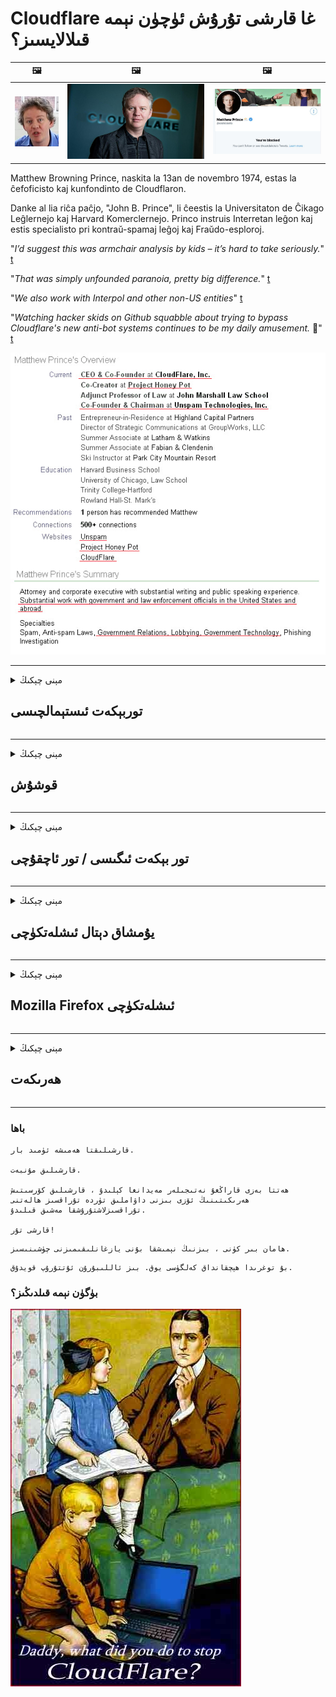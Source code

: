 # Cloudflare غا قارشى تۇرۇش ئۈچۈن نېمە قىلالايسىز؟

| 🖼 | 🖼 | 🖼 |
| --- | --- | --- |
| ![](../image/matthew_prince_teen.jpg) | ![](../image/matthew_prince.jpg) | ![](../image/blockedbymatthewprince.jpg) |


Matthew Browning Prince, naskita la 13an de novembro 1974, estas la ĉefoficisto kaj kunfondinto de Cloudflaron.

Danke al lia riĉa paĉjo, "John B. Prince", li ĉeestis la Universitaton de Ĉikago Leĝlernejo kaj Harvard Komerclernejo.
Princo instruis Interretan leĝon kaj estis specialisto pri kontraŭ-spamaj leĝoj kaj Fraŭdo-esploroj.


"*I’d suggest this was armchair analysis by kids – it’s hard to take seriously.*" [t](https://www.theguardian.com/technology/2015/nov/19/cloudflare-accused-by-anonymous-helping-isis)

"*That was simply unfounded paranoia, pretty big difference.*"  [t](https://twitter.com/xxdesmus/status/992757936123359233)

"*We also work with Interpol and other non-US entities*" [t](https://twitter.com/eastdakota/status/1203028504184360960)

"*Watching hacker skids on Github squabble about trying to bypass Cloudflare's new anti-bot systems continues to be my daily amusement.* 🍿" [t](https://twitter.com/eastdakota/status/1273277839102656515)


![](../image/whoismp.jpg)

---


<details>
<summary>مېنى چېكىڭ

## توربېكەت ئىستېمالچىسى
</summary>


- ئەگەر سىز ياقتۇرىدىغان تور بېكەت Cloudflare نى ئىشلىتىۋاتقان بولسا ، ئۇلارغا Cloudflare ئىشلەتمەسلىكنى ئېيتىڭ.
  - فېيسبۇك ، Reddit ، Twitter ياكى Mastodon قاتارلىق ئىجتىمائىي ئالاقە ۋاسىتىلىرىدە ۋارقىراشنىڭ پەرقى يوق. [ھەرىكەتلەر ھەش-پەش دېگۈچە كۈچلۈك.](https://twitter.com/phyzonloop/status/1274132092490862594)
  - ئەگەر ئۆزىڭىزنى پايدىلىق قىلماقچى بولسىڭىز ، تور بېكەت ئىگىسى بىلەن ئالاقىلىشىڭ.

[Cloudflare دېدى](https://github.com/Eloston/ungoogled-chromium/issues/783):
```
سىز يولۇققان ئالاھىدە مۇلازىمەت ياكى تور بېكەتلەر ئۈچۈن باشقۇرغۇچى بىلەن ئالاقىلىشىپ ، تەجرىبىڭىزنى ئورتاقلىشىشىڭىزنى تەۋسىيە قىلىمىز.
```

[بۇنى سورىمىسىڭىز ، تور بېكەت ئىگىسى بۇ مەسىلىنى ھەرگىز بىلمەيدۇ.](../PEOPLE.md)

![](../image/liberapay.jpg)

[مۇۋەپپەقىيەتلىك مىسال](https://counterpartytalk.org/t/turn-off-cloudflare-on-counterparty-co-plz/164/5).<br>
سىزدە مەسىلە بارمۇ؟ [ئاۋازىڭىزنى ھازىر كۆتۈرۈڭ.](https://github.com/maraoz/maraoz.github.io/issues/1) تۆۋەندىكى مىسال.

```
سىز پەقەت شىركەت تەكشۈرۈشى ۋە كەڭ كۆلەملىك نازارەت قىلىشقا ياردەم قىلىۋاتىسىز.
http://crimeflare.eu.org
```

```
تور بېتىڭىز CloudFlare نىڭ شەخسىي سۇيىئىستېمال قىلىنغان شەخسىي تام باغچىسىدا.
http://crimeflare.eu.org
```

- بىر ئاز ۋاقىت چىقىرىپ توربېكەتنىڭ مەخپىيەتلىك سىياسىتىنى ئوقۇڭ.
  - ئەگەر توربېكەت Cloudflare نىڭ ئارقىسىدا بولسا ياكى تور بېكەت Cloudflare غا ئۇلانغان مۇلازىمەتلەرنى ئىشلىتىۋاتىدۇ.

ئۇ چوقۇم «Cloudflare» نىڭ نېمىلىكىنى چۈشەندۈرۈپ ، سانلىق مەلۇماتلىرىڭىزنى Cloudflare بىلەن ئورتاقلىشىشقا ئىجازەت سورىشى كېرەك. بۇنداق قىلماسلىق ئىشەنچنىڭ بۇزۇلۇشىنى كەلتۈرۈپ چىقىرىدۇ ۋە سورالغان تور بېكەتتىن ساقلىنىش كېرەك.

[قوبۇل قىلىشقا بولىدىغان مەخپىيەتلىك سىياسىتى مىسالى بۇ يەردە](https://archive.is/bDlTz) ("Subprocessors" > "Entity Name")

```
مەن سىزنىڭ مەخپىيەتلىك سىياسىتىڭىزنى ئوقۇدىم ، Cloudflare دېگەن سۆزنى تاپالمىدىم.
ئەگەر داۋاملىق سانلىق مەلۇماتلىرىڭىزنى Cloudflare غا يەتكۈزسىڭىز ، مەن سىز بىلەن ئورتاقلىشىشنى رەت قىلىمەن.
http://crimeflare.eu.org
```

بۇ Cloudflare دېگەن سۆز بولمىغان مەخپىيەتلىك سىياسىتىنىڭ بىر مىسالى.
[Liberland Jobs](https://archive.is/daKIr) [privacy policy](https://docsend.com/view/feiwyte):

![](../image/cfwontobey.jpg)

Cloudflare نىڭ ئۆزىنىڭ مەخپىيەتلىك تۈزۈمى بار.
[Cloudflare ئادەمنى ھەيران قالدۇرىدىغان كىشىلەرنى ياخشى كۆرىدۇ.](https://www.reddit.com/r/GamerGhazi/comments/2s64fe/be_wary_reporting_to_cloudflare/)

بۇ يەردە تور بېكەتكە تىزىملىتىش جەدۋىلىنىڭ ياخشى مىسالى بار.
AFAIK ، نۆل تور بېكەت بۇنى قىلىدۇ. ئۇلارغا ئىشىنەمسىز؟

```
«XYZ غا تىزىملىتىڭ» نى چېكىش ئارقىلىق ، بىزنىڭ مۇلازىمەت شەرتلىرىمىز ۋە مەخپىيەتلىك باياناتىمىزغا قوشۇلىسىز.
سىز يەنە سانلىق مەلۇماتلىرىڭىزنى Cloudflare بىلەن ئورتاقلىشىشقا قوشۇلىسىز ، شۇنداقلا بۇلۇت سۇپىسىنىڭ مەخپىيەتلىك باياناتىغا قوشۇلىسىز.
ئەگەر Cloudflare ئۇچۇرلىرىڭىزنى ئاشكارىلاپ قويسا ياكى بىزنىڭ مۇلازىمېتىرىمىزغا ئۇلىنىشىڭىزغا يول قويمىسا ، بۇ بىزنىڭ خاتالىقىمىز ئەمەس. [*]

[ تىزىملىتىڭ ] [ مەن قوشۇلمايمەن ]
```
[*] [PEOPLE.md](../PEOPLE.md)


- ئۇلارنىڭ مۇلازىمىتىنى ئىشلەتمەسلىككە تىرىشىڭ. Cloudflare تەرىپىدىن كۆزىتىلىۋاتقانلىقىڭىزنى ئېسىڭىزدە تۇتۇڭ.
  - ["I'm in your TLS, sniffin' your passworz"](../image/iminurtls.jpg)

- باشقا تور بەتلەرنى ئىزدەڭ. ئىنتېرنېتتە تاللاش ۋە پۇرسەت بار!

- دوستلىرىڭىزنى كۈندە Tor ئىشلىتىشكە قايىل قىلىڭ.
  - نامسىزلار ئوچۇق تورنىڭ ئۆلچىمى بولۇشى كېرەك!
  - [Tor تۈرىنىڭ بۇ تۈرنى ياقتۇرمايدىغانلىقىغا دىققەت قىلىڭ.](../HISTORY.md)

</details>

------

<details>
<summary>مېنى چېكىڭ

## قوشۇش
</summary>

- ئەگەر تور كۆرگۈچىڭىز Firefox ، Tor توركۆرگۈ ياكى Ungogled Chromium بولسا تۆۋەندىكى قوشۇمچە دېتاللارنىڭ بىرىنى ئىشلىتىڭ.
  - باشقا يېڭى قوشۇمچە دېتاللارنى قوشماقچى بولسىڭىز ، ئالدى بىلەن بۇ توغرىلىق سوراڭ.


| ئىسمى | Developer | قوللاش | چەكلىيەلەيدۇ | ئۇقتۇرالايدۇ | Chrome |
| -------- | -------- | -------- | -------- | -------- | -------- |
| [Bloku Cloudflaron MITM-Atakon](../subfiles/about.bcma.md) | #Addon | [ ? ](http://crimeflare.eu.org/) | **ھەئە**     | **ھەئە**     |  **ھەئە** |
| [Ĉu ligoj estas vundeblaj al MITM-atako?](../subfiles/about.ismm.md) | #Addon | [ ? ](http://crimeflare.eu.org/) | ياق     | **ھەئە**     |  **ھەئە** |
| [Ĉu ĉi tiuj ligoj blokos Tor-uzanton?](../subfiles/about.isat.md) | #Addon | [ ? ](http://crimeflare.eu.org/) | ياق     | **ھەئە**     |  **ھەئە** |
| [Block Cloudflare MITM Attack](https://trac.torproject.org/projects/tor/attachment/ticket/24351/block_cloudflare_mitm_attack-1.0.14.1-an%2Bfx.xpi)<br>[**DELETED BY TOR PROJECT**](../HISTORY.md) | nullius | [ ? ](../tool/block_cloudflare_mitm_fx), [Link](http://crimeflare.eu.org/) | **ھەئە**     | **ھەئە**     |  ياق |
| [TPRB](http://sw.nnpaefp7pkadbxxkhz2agtbv2a4g5sgo2fbmv3i7czaua354334uqqad.onion/) | Sw | [ ? ](http://sw.nnpaefp7pkadbxxkhz2agtbv2a4g5sgo2fbmv3i7czaua354334uqqad.onion/) | **ھەئە**     | **ھەئە**     |  ياق |
| [Detect Cloudflare](https://addons.mozilla.org/en-US/firefox/addon/detect-cloudflare/) | Frank Otto | [ ? ](https://github.com/traktofon/cf-detect) | ياق     | **ھەئە**     |  ياق |
| [True Sight](https://addons.mozilla.org/en-US/firefox/addon/detect-cloudflare-plus/) | claustromaniac | [ ? ](https://github.com/claustromaniac/detect-cloudflare-plus) | ياق     | **ھەئە**     |  ياق |
| [Which Cloudflare datacenter am I visiting?](https://addons.mozilla.org/en-US/firefox/addon/cf-pop/) | 依云 | [ ? ](https://github.com/lilydjwg/cf-pop) | ياق     | **ھەئە**     |  ياق |


- «Decentraleyes» «CDNJS (Cloudflare)» غا ئۇلىنىشنى توختىتالايدۇ.
  - ئۇ نۇرغۇن تەلەپلەرنىڭ تورغا چىقىشىنىڭ ئالدىنى ئالىدۇ ، ھەمدە يەرلىك ھۆججەتلەرگە مۇلازىمەت قىلىپ تور بېكەتلەرنىڭ بۇزۇلۇپ كېتىشىنىڭ ئالدىنى ئالىدۇ.
  - ئاچقۇچى جاۋاب بەردى: "[very concerning indeed](https://github.com/Synzvato/decentraleyes/issues/236#issuecomment-352049501)", "[widespread usage severely centralizes the web](https://github.com/Synzvato/decentraleyes/issues/251#issuecomment-366752049)"

- [سىز يەنە گۇۋاھنامە ئورگىنى (CA) دىن Cloudflare گۇۋاھنامىسىنى ئۆچۈرەلەيسىز ياكى ئىشەنمەيسىز.](https://www.ssl.com/how-to/remove-root-certificate-firefox/)

</details>

------

<details>
<summary>مېنى چېكىڭ

## تور بېكەت ئىگىسى / تور ئاچقۇچى
</summary>


![](../image/word_cloudflarefree.jpg)

- Cloudflare ھەل قىلىش چارىسىنى ئىشلەتمەڭ.
  - بۇنىڭدىنمۇ ياخشى قىلالايسىز ، شۇنداقمۇ؟ [بۇ يەردە Cloudflare مۇشتەرىلىكى ، پىلان ، دائىرە ياكى ھېساباتلارنى قانداق ئۆچۈرۈۋېتىمىز.](https://support.cloudflare.com/hc/en-us/articles/200167776-Removing-subscriptions-plans-domains-or-accounts)

| 🖼 | 🖼 |
| --- | --- |
| ![](../image/htmlalertcloudflare.jpg) | ![](../image/htmlalertcloudflare2.jpg) |

- تېخىمۇ كۆپ خېرىدار خالامسىز؟ نېمە قىلىشنى بىلىسىز. بېشارەت «قۇرنىڭ ئۈستىدە».
  - [ياخشىمۇسىز ، سىز «شەخسىي مەخپىيەتلىكىڭىزگە ئەستايىدىل مۇئامىلە قىلىمىز» دەپ يازدىڭىز ، ئەمما «خاتالىق 403 چەكلەنگەن نامسىز ۋاكالەتچى رۇخسەت قىلىنمىدى».](https://it.slashdot.org/story/19/02/19/0033255/stop-saying-we-take-your-privacy-and-security-seriously) نېمىشقا Tor ياكى VPN نى توسۇۋالىسىز؟ نېمىشقا ۋاقىتلىق ئېلېكترونلۇق خەتلەرنى توسىسىز؟

![](../image/anonexist.jpg)

- Cloudflare نى ئىشلىتىش ئۈزۈلۈپ قېلىش ئېھتىماللىقىنى ئاشۇرىدۇ. مۇلازىمېتىرىڭىز چۈشۈپ كەتسە ياكى Cloudflare چۈشۈپ كەتسە زىيارەتچىلەر تور بېتىڭىزنى زىيارەت قىلالمايدۇ.
  - [Cloudflare ھەرگىز چۈشۈپ كەتمەيدۇ دەپ ئويلىدىڭىزمۇ؟](https://www.ibtimes.com/cloudflare-down-not-working-sites-producing-504-gateway-timeout-errors-2618008) [Another](https://twitter.com/Jedduff/status/1097875615997399040) [sample](https://twitter.com/search?f=tweets&vertical=default&q=Cloudflare%20is%20having%20problems). [Need more](../PEOPLE.md)?

![](../image/cloudflareinternalerror.jpg)

- Cloudflare نى ئىشلىتىپ «API مۇلازىمىتى» ، «يۇمشاق دېتال يېڭىلاش مۇلازىمېتىرى» ياكى «RSS يەم» لىرىڭىزگە ۋاكالەتچى بولىدۇ. بىر خېرىدار سىزگە تېلېفون قىلىپ «مەن ئەمدى API نى ئىشلىتەلمەيمەن» دېدى ، نېمە ئىش بولغانلىقىنى بىلمەيسىز. Cloudflare خېرىدارنى ئۈن-تىنسىز توسىيالايدۇ. سىزچە ياخشىمۇ؟
  - نۇرغۇنلىغان RSS ئوقۇغۇچ خېرىدارى ۋە RSS ئوقۇغۇچ تور مۇلازىمىتى بار. ئەگەر كىشىلەرنىڭ مۇشتەرى بولۇشىغا يول قويمىسىڭىز نېمىشقا RSS يەملىرىنى ئېلان قىلىسىز؟

![](../image/rssfeedovercf.jpg)

- سىزگە HTTPS گۇۋاھنامىسى لازىممۇ؟ «مەخپىيلەشتۈرەيلى» نى ئىشلىتىڭ ياكى ئۇنى CA شىركىتىدىن سېتىۋېلىڭ.

- سىزگە DNS مۇلازىمېتىرى لازىممۇ؟ ئۆزىڭىزنىڭ مۇلازىمېتىرىنى تەڭشىيەلەمسىز؟ ئۇلارچۇ؟: [Hurricane Electric Free DNS](https://dns.he.net/), [Dyn.com](https://dyn.com/dns/), [1984 Hosting](https://www.1984hosting.com/), [Afraid.Org (باشقۇرغۇچى TOR ئىشلەتسىڭىز ھېساباتىڭىزنى ئۆچۈرۈۋېتىدۇ)](https://freedns.afraid.org/)
  - [Alternativoj al DNS](../subfiles/alternative/domaindns.md)

- ساھىبخانلىق مۇلازىمىتىنى ئىزدەۋاتامسىز؟ پەقەت ھەقسىز؟ ئۇلارچۇ؟: [Onion Service](http://vww6ybal4bd7szmgncyruucpgfkqahzddi37ktceo3ah7ngmcopnpyyd.onion/en/security/network-security/tor/onionservices-best-practices), [Free Web Hosting Area](https://freewha.com/), [Autistici/Inventati Web Site Hosting](https://www.autinv5q6en4gpf4.onion/services/website), [Github Pages](https://pages.github.com/), [Surge](https://surge.sh/)
  - [Cloudflare نىڭ تاللاشلىرى](../subfiles/alternative/cloudflare.md)

- «Cloudflare-ipfs.com» نى ئىشلىتىۋاتامسىز؟ [Cloudflare IPFS نىڭ ناچارلىقىنى بىلەمسىز؟](../PEOPLE.md)

- مۇلازىمېتىرىڭىزغا OWASP ۋە Fail2Ban غا ئوخشاش تور قوللىنىشچان مۇداپىئە تامنى قاچىلاڭ ۋە ئۇنى مۇۋاپىق تەڭشەڭ.
  - تورنى توسۇش ھەل قىلىش چارىسى ئەمەس. كىچىك ناچار ئىشلەتكۈچىلەر ئۈچۈنلا ھەممەيلەننى جازالىماڭ.

- «Cloudflare Warp» ئىشلەتكۈچىلەرنىڭ تور بېتىڭىزنى زىيارەت قىلىشىنى قايتا نىشانلاڭ ياكى چەكلەڭ. ئەگەر مۇمكىن بولسا سەۋەب بىلەن تەمىنلەڭ.

> IP تىزىملىكى: "[Cloudflare نىڭ نۆۋەتتىكى IP دائىرىسى](cloudflare_inc/)"

> A: ئۇلارنى توسۇۋېلىڭ

```
server {
...
deny 173.245.48.0/20;
deny 103.21.244.0/22;
deny 103.22.200.0/22;
deny 103.31.4.0/22;
deny 141.101.64.0/18;
deny 108.162.192.0/18;
deny 190.93.240.0/20;
deny 188.114.96.0/20;
deny 197.234.240.0/22;
deny 198.41.128.0/17;
deny 162.158.0.0/15;
deny 104.16.0.0/12;
deny 172.64.0.0/13;
deny 131.0.72.0/22;
deny 2400:cb00::/32;
deny 2606:4700::/32;
deny 2803:f800::/32;
deny 2405:b500::/32;
deny 2405:8100::/32;
deny 2a06:98c0::/29;
deny 2c0f:f248::/32;
...
}
```

> B: ئاگاھلاندۇرۇش بېتىگە قايتا نىشانلاڭ

```
http {
...
geo $iscf {
default 0;
173.245.48.0/20 1;
103.21.244.0/22 1;
103.22.200.0/22 1;
103.31.4.0/22 1;
141.101.64.0/18 1;
108.162.192.0/18 1;
190.93.240.0/20 1;
188.114.96.0/20 1;
197.234.240.0/22 1;
198.41.128.0/17 1;
162.158.0.0/15 1;
104.16.0.0/12 1;
172.64.0.0/13 1;
131.0.72.0/22 1;
2400:cb00::/32 1;
2606:4700::/32 1;
2803:f800::/32 1;
2405:b500::/32 1;
2405:8100::/32 1;
2a06:98c0::/29 1;
2c0f:f248::/32 1;
}
...
}

server {
...
if ($iscf) {rewrite ^ https://example.com/cfwsorry.php;}
...
}

<?php
header('HTTP/1.1 406 Not Acceptable');
echo <<<CLOUDFLARED
Thank you for visiting ourwebsite.com!<br />
We are sorry, but we can't serve you because your connection is being intercepted by Cloudflare.<br />
Please read http://crimeflare.eu.org for more information.<br />
CLOUDFLARED;
die();
```

- ئەگەر ئەركىنلىككە ئىشەنسىڭىز ۋە نامسىز ئىشلەتكۈچىلەرنى قارشى ئالسىڭىز ، تور پىياز مۇلازىمىتى ياكى I2P نى ئورنىتىڭ.

- باشقا Clearnet / Tor قوش تور تىجارەتچىلىرىدىن مەسلىھەت سوراڭ ۋە نامسىز دوست تۇتۇڭ!

</details>

------

<details>
<summary>مېنى چېكىڭ

## يۇمشاق دېتال ئىشلەتكۈچى
</summary>


- قالايمىقانچىلىق CloudFlare نى ئىشلىتىۋاتىدۇ. تاللانما؟ تەۋسىيە قىلىمىز [**Briar** (Android)](https://f-droid.org/en/packages/org.briarproject.briar.android/), [Ricochet (PC)](https://ricochet.im/), [Tox + Tor (Android/PC)](https://tox.chat/download.html)
  - Briar Tor daemon نى ئۆز ئىچىگە ئالىدۇ ، شۇڭا Orbot نى قاچىلىمىسىڭىزمۇ بولىدۇ.
  - Qwtch ئاچقۇچىلار ، مەخپىيەتلىكنى ئېچىڭ ، ئۇلارنىڭ git مۇلازىمىتىدىن stop_cloudflare تۈرىنى ئۇقتۇرماي ئۆچۈرۈۋەتتى.

- ئەگەر Debian GNU / Linux ياكى باشقا تۇغۇندى مەھسۇلاتلارنى ئىشلەتسىڭىز ، مۇشتەرى بولۇڭ: [bug #831835](https://bugs.debian.org/cgi-bin/bugreport.cgi?bug=831835). ئەگەر قىلالىسىڭىز ، ياماقنى دەلىللەشكە ياردەم قىلىڭ ھەمدە باققۇچىنىڭ قوبۇل قىلىنىش-قىلىنماسلىقى توغرىسىدا توغرا يەكۈن چىقىرىشىغا ياردەم قىلىڭ.

- بۇ توركۆرگۈچلەرنى ھەمىشە تەۋسىيە قىلىڭ.

| ئىسمى | Developer | قوللاش | باھا |
| -------- | -------- | -------- | -------- |
| [Ungoogled-Chromium](https://ungoogled-software.github.io/ungoogled-chromium-binaries/) | Eloston | [ ? ](https://github.com/Eloston/ungoogled-chromium) | PC (Win, Mac, Linux)  _!Tor_ |
| [Bromite](https://www.bromite.org/fdroid) | Bromite | [ ? ](https://github.com/bromite/bromite/issues) | Android  _!Tor_ |
| [Tor Browser](https://www.torproject.org/download/) | Tor Project | [ ? ](https://support.torproject.org/) | PC (Win, Mac, Linux)  _Tor_|
| [Tor Browser Android](https://www.torproject.org/download/) | Tor Project | [ ? ](https://support.torproject.org/) | Android  _Tor_|
| [Onion Browser](https://itunes.apple.com/us/app/onion-browser/id519296448?mt=8) | Mike Tigas | [ ? ](https://github.com/OnionBrowser/OnionBrowser/issues) | Apple iOS  _Tor_|
| [GNU/Icecat](https://www.gnu.org/software/gnuzilla/) | GNU | [ ? ](https://www.gnu.org/software/gnuzilla/) | PC (Linux) |
| [IceCatMobile](https://f-droid.org/en/packages/org.gnu.icecat/) | GNU | [ ? ](https://lists.gnu.org/mailman/listinfo/bug-gnuzilla) | Android |
| [Iridium Browser](https://iridiumbrowser.de/about/) | Iridium | [ ? ](https://github.com/iridium-browser/iridium-browser/) | PC (Win, Mac, Linux, OpenBSD) |


باشقا يۇمشاق دېتاللارنىڭ مەخپىيەتلىكى مۇكەممەل ئەمەس. بۇ Tor توركۆرگۈنىڭ «مۇكەممەل» ئىكەنلىكىدىن دېرەك بەرمەيدۇ.
ئىنتېرنېت ۋە تېخنىكىدا% 100 بىخەتەر ياكى% 100 شەخسىي يوق.

- Tor نى ئىشلىتىشنى خالامسىز؟ Tor daemon ئارقىلىق ھەر قانداق توركۆرگۈچنى ئىشلىتەلەيسىز.
  - [Tor تۈرىنىڭ بۇنى ياقتۇرمايدىغانلىقىغا دىققەت قىلىڭ.](https://support.torproject.org/tbb/tbb-9/) ئەگەر قىلالايدىغان بولسىڭىز توركۆرگۈنى ئىشلىتىڭ.
- [تور بىلەن خىرومنى قانداق ئىشلىتىش كېرەك](../subfiles/chromium_tor.md)


باشقا يۇمشاق دېتاللارنىڭ مەخپىيەتلىكى توغرىسىدا پاراڭلىشايلى.

- [ئەگەر سىز ھەقىقەتەن Firefox نى ئىشلىتىشكە ئېھتىياجلىق بولسىڭىز ، «Firefox ESR» نى تاللاڭ.](https://www.mozilla.org/en-US/firefox/organizations/)
  - [Firefox - جاسۇسلۇق يۇمشاق دېتالى](https://spyware.neocities.org/articles/firefox.html)
  - [Firefox سۆز ئەركىنلىكىنى رەت قىلىدۇ ، سۆز ئەركىنلىكىنى چەكلەيدۇ](https://web.archive.org/web/20200423010026/https://reclaimthenet.org/firefox-rejects-free-speech-bans-free-speech-commenting-plugin-dissenter-from-its-extensions-gallery/)
  - ["100+ تۆۋەن باھا. قارىغاندا يۇمشاق دېتال شىركىتىدە چىڭ تۇرۇشنى تەلەپ قىلغاندەك ... يۇمشاق دېتاللار بۈگۈنكى كۈندە بەك كۆپ."](https://old.reddit.com/r/firefox/comments/gutdiw/weve_got_work_to_do_the_mozilla_blog/fslbbb6/)
  - [ھە ، نېمىشقا Firefox مېنىڭ URL بالدىقىمدا قوللىغان ئۇلىنىشلارنى كۆرسىتىپ بېرىدۇ؟](https://www.reddit.com/r/firefox/comments/jybx2w/uh_why_is_firefox_showing_me_sponsored_links_in/)
  - [Mozilla - ئىبلىس ئوبرازى](https://digdeeper.neocities.org/ghost/mozilla.html)

- [ئېسىڭىزدە بولسۇن ، Mozilla Cloudflare مۇلازىمىتىنى ئىشلىتىۋاتىدۇ.](https://www.robtex.com/dns-lookup/www.mozilla.org) [ئۇلار يەنە مەھسۇلاتلىرىدا Cloudflare نىڭ DNS مۇلازىمىتىنى ئىشلىتىۋاتىدۇ.](https://www.theregister.co.uk/2018/03/21/mozilla_testing_dns_encryption/)

- [موزىللا بۇ بېلەتنى رەسمىي رەت قىلدى.](https://bugzilla.mozilla.org/show_bug.cgi?id=1426618)

- [Firefox فوكۇس بىر چاقچاق.](https://github.com/mozilla-mobile/focus-android/issues/1743) [ئۇلار تېلېگرافنى تاقاشقا ۋەدە بەردى ، ئەمما ئۇلار ئۇنى ئۆزگەرتتى.](https://github.com/mozilla-mobile/focus-android/issues/4210)

- [PaleMoon / Basilisk ئاچقۇچى Cloudflare نى ياخشى كۆرىدۇ.](https://github.com/mozilla-mobile/focus-android/issues/1743#issuecomment-345993097)
  - [سۇس ئاينىڭ ئارخىپ مۇلازىمېتىرى 18 ئاي يامان غەرەزلىك يۇمشاق دېتالنى ئوغرىلاپ تارقاتتى](https://www.reddit.com/r/privacytoolsIO/comments/cc808y/pale_moons_archive_server_hacked_and_spread/)
  - ئۇ يەنە تور ئابونتلىرىنى يامان كۆرىدۇ - "[تورغا دۈشمەنلىك قىلسۇن. مېنىڭچە كۆپىنچە تور بېكەتلەر تورنىڭ ئىنتايىن يۇقىرى خورلاش ئامىلىنى ئويلاشقاندا دۈشمەن بولۇشى كېرەك.](https://github.com/yacy/yacy_search_server/issues/314#issuecomment-565932097)"

- [Waterfox نىڭ ئېغىر «تېلېفون ئۆيى» مەسىلىسى بار](https://spyware.neocities.org/articles/waterfox.html)

- [Google Chrome جاسۇسلۇق يۇمشاق دېتالى.](https://www.gnu.org/proprietary/malware-google.en.html)
  - [Google پائالىيىتىڭىزنى ئارخىپلاشتۇرىدۇ.](https://spyware.neocities.org/articles/chrome.html)

- [SRWare Iron بەك كۆپ تېلېفوننى ئۆيگە ئۇلايدۇ.](https://spyware.neocities.org/articles/iron.html) ئۇ يەنە google تور دائىرىسىگە ئۇلىنىدۇ.

- [باتۇر توركۆرگۈنىڭ ئاق تىزىملىكى Facebook / Twitter ئىز قوغلىغۇچىلار.](https://www.bleepingcomputer.com/news/security/facebook-twitter-trackers-whitelisted-by-brave-browser/)
  - [بۇ يەردە تېخىمۇ كۆپ مەسىلىلەر بار.](https://spyware.neocities.org/articles/brave.html)
  - [binance affiliate ID](https://twitter.com/cryptonator1337/status/1269594587716374528)

- [Microsoft Edge Facebook نىڭ ئابونتلارنىڭ كەينىدە Flash كودىنى ئىجرا قىلىشىغا يول قويىدۇ.](https://www.zdnet.com/article/microsoft-edge-lets-facebook-run-flash-code-behind-users-backs/)

- [ۋىۋالدى سىزنىڭ شەخسىي مەخپىيەتلىكىڭىزگە ھۆرمەت قىلمايدۇ.](https://spyware.neocities.org/articles/vivaldi.html)

- [ئوپېرا جاسۇسلۇق دەرىجىسى: ئىنتايىن يۇقىرى](https://spyware.neocities.org/articles/opera.html)

- Apple iOS: [IOS نى ھەرگىز ئىشلەتمەسلىكىڭىز كېرەك ، بۇنىڭ ئاساسلىق سەۋەبى يامان غەرەزلىك يۇمشاق دېتال.](https://www.gnu.org/proprietary/malware-apple.html)

شۇڭلاشقا بىز پەقەت جەدۋەلنىلا تەۋسىيە قىلىمىز. باشقا ھېچ نەرسە يوق.

</details>

------

<details>
<summary>مېنى چېكىڭ

## Mozilla Firefox ئىشلەتكۈچى
</summary>


- «Firefox Nightly» سۈزۈش ئۇسۇلىسىز Mozilla مۇلازىمېتىرىغا تۇنجى دەرىجىلىك ئۇچۇرلارنى ئەۋەتىدۇ.
  - [Mozilla مۇلازىمېتىرلىرى Cloudflare نى ياخشى قىلىۋاتىدۇ](https://www.digwebinterface.com/?hostnames=www.mozilla.org%0D%0Amozilla.cloudflare-dns.com&type=&ns=resolver&useresolver=8.8.4.4&nameservers=)

- Firefox نىڭ Mozilla مۇلازىمېتىرلىرىغا ئۇلىنىشىنى چەكلەش مۇمكىن.
  - [Mozilla نىڭ سىياسەت-قېلىپ يېتەكچىسى](https://github.com/mozilla/policy-templates/blob/master/README.md)
  - ئېسىڭىزدە تۇتۇڭ ، بۇ ھۈنەر كېيىنكى نەشرىدە ئىشلەشنى توختىتىشى مۇمكىن ، چۈنكى Mozilla ئۆزى ئاق تىزىملىك ​​قىلىشنى ياخشى كۆرىدۇ.
  - مۇداپىئە تام ۋە DNS سۈزگۈچنى ئىشلىتىپ ئۇلارنى پۈتۈنلەي توسۇڭ.

"`/distribution/policies.json`"

>     "WebsiteFilter": {
> 		"Block": [
> 		"*://*.mozilla.com/*",
> 		"*://*.mozilla.net/*",
> 		"*://*.mozilla.org/*",
> 		"*://webcompat.com/*",
> 		"*://*.firefox.com/*",
> 		"*://*.thunderbird.net/*",
> 		"*://*.cloudflare.com/*"
> 		]
>     },


- ~~Mozilla نىڭ ئىز قوغلىغۇچىغا خاتالىق مەلۇم قىلىڭ ، ئۇلارغا Cloudflare ئىشلەتمەسلىكنى ئېيتتى.~~ Bugzilla دا خاتالىق دوكلاتى بار. نۇرغۇن كىشىلەر ئۆزلىرىنىڭ ئەندىشىسىنى يوللىدى ، ئەمما بۇ كەمتۈكنى باشقۇرغۇچى 2018-يىلى يوشۇرۇپ قويدى.

- Firefox دىكى DoH نى چەكلىيەلەيسىز.
  - [Firefox نىڭ سۈكۈتتىكى DNS تەمىنلىگۈچىنى ئۆزگەرتىڭ](../subfiles/change-firefox-dns.md)

![](../image/firefoxdns.jpg)

- [ئەگەر ISP بولمىغان DNS نى ئىشلەتمەكچى بولسىڭىز ، OpenNIC Tier2 DNS مۇلازىمىتىنى ياكى Cloudflare بولمىغان DNS مۇلازىمىتىنى ئىشلىتىشنى ئويلاڭ.](https://wiki.opennic.org/start)
![](../image/opennic.jpg)
  - DNS ئارقىلىق Cloudflare نى توسۇڭ. [Crimeflare DNS](../subfiles/service.publicdns.md)

- Tor نى DNS ھەل قىلغۇچ ئورنىدا ئىشلىتەلەيسىز. [ئەگەر سىز تور مۇتەخەسسىسى ئەمەس بولسىڭىز ، بۇ يەردىن سوئال سوراڭ.](https://tor.stackexchange.com/)

> **قانداق؟**
> 1. Tor نى چۈشۈرۈپ كومپيۇتېرىڭىزغا قاچىلاڭ.
> 2. بۇ قۇرنى «torrc» ھۆججىتىگە قوشۇڭ.
> DNSPort 127.0.0.1:53
> 3. تورنى قايتا قوزغىتىڭ.
> 4. كومپيۇتېرىڭىزنىڭ DNS مۇلازىمېتىرىنى «127.0.0.1» قىلىپ تەڭشەڭ.

</details>

------

<details>
<summary>مېنى چېكىڭ

## ھەرىكەت
</summary>


- ئەتراپىڭىزدىكى باشقىلارغا Cloudflare نىڭ خەتىرىنى سۆزلەپ بېرىڭ.

- [بۇ ئامبارنى ياخشىلاشقا ياردەملىشىڭ.](http://crimeflare.eu.org)
  - ھەر ئىككى تىزىملىك ​​، ئۇنىڭغا قارشى دەلىللەر ۋە تەپسىلاتلار.

- [Cloudflare (ۋە شۇنىڭغا ئوخشاش شىركەتلەر) دە خاتالىق كۆرۈلسە ھۆججەت ۋە ھۆججەتلەرنى ئاشكارىلاڭ ، بۇنداق قىلغاندا بۇ ئامبارنى تىلغا ئېلىڭ.](http://crimeflare.eu.org) :)

- سۈكۈتتىكى ھالەتتە تور ئىشلىتىۋاتقان تېخىمۇ كۆپ كىشىلەرنى قولغا كەلتۈرۈڭ ، ئۇلار دۇنيانىڭ ئوخشىمىغان جايلىرى نۇقتىسىدىن تورنى ھېس قىلالايدۇ.

- ئىجتىمائىي تاراتقۇ ۋە گۆش بوشلۇقىدا گۇرۇپپىلارنى باشلاڭ ، ئۇلار Cloudflare دىن دۇنيانى ئازاد قىلىشقا بېغىشلانغان.

- ئەگەر مۇۋاپىق بولسا ، بۇ ئامباردىكى بۇ گۇرۇپپىلارغا ئۇلاڭ - بۇ گۇرۇپپا سۈپىتىدە ھەمكارلىشىشنى ماسلاشتۇرىدىغان جاي بولالايدۇ.

- [Cloudflare نىڭ مەنىسى بولمىغان كارخانا بىلەن تەمىنلەيدىغان بىر كوچا باشلاڭ.](../subfiles/alternative/cloudflare.md)

- ھېچ بولمىغاندا Cloudflare غا قارشى كۆپ قاتلاملىق مۇداپىئە بىلەن تەمىنلەيدىغان باشقا تاللاشلارنى بىزگە بىلدۈرۈڭ.

- ئەگەر سىز Cloudflare خېرىدارى بولسىڭىز ، مەخپىيەتلىك تەڭشىكىڭىزنى تەڭشەڭ ھەمدە ئۇلارنىڭ خىلاپلىق قىلىشىنى ساقلاڭ.
  - [ئاندىن ئۇلارنى ئەخلەت خەتكە قارشى تۇرۇش / مەخپىيەتلىككە خىلاپلىق قىلىش جىنايىتى بىلەن ئەيىبلەڭ.](https://twitter.com/thexpaw/status/1108424723233419264)

- ئەگەر سىز ئامېرىكا قوشما شتاتلىرىدا بولسىڭىز ھەمدە تىلغا ئېلىنغان تور بېكەت بانكا ياكى بوغالتىر بولسا ، «Gramm - Leach - Bliley قانۇنى» ياكى «مېيىپلار قانۇنى» غا ئاساسەن قانۇنىي بېسىم ئېلىپ كېلىپ ، قانچىلىك يىراقلىقتا ئىكەنلىكىڭىزنى بىزگە دوكلات قىلىڭ. .

- ئەگەر بۇ تور بېكەت ھۆكۈمەت تور بېكىتى بولسا ، ئامېرىكا ئاساسىي قانۇنىنىڭ 1-تۈزىتىلمىسىدە قانۇنىي بېسىم ئېلىپ كېلىشكە تىرىشىڭ.

- ئەگەر سىز ياۋروپا ئىتتىپاقى پۇقراسى بولسىڭىز ، توربېكەت بىلەن ئالاقىلىشىپ ، شەخسىي ئۇچۇرلىرىڭىزنى ئومۇمىي ئۇچۇر قوغداش نىزامى بويىچە ئەۋەتىڭ. ئەگەر ئۇلار سىزگە ئۇچۇرلىرىڭىزنى بېرىشنى رەت قىلسا ، بۇ قانۇنغا خىلاپلىق قىلغانلىق.

- تور بېتىدە مۇلازىمەت بىلەن تەمىنلەيدىغان شىركەتلەر ئۈچۈن ئۇلارنى ئىستېمالچىلارنى قوغداش تەشكىلاتلىرى ۋە BBB غا «يالغان ئېلان» دەپ دوكلات قىلىپ بېقىڭ. Cloudflare توربېكەتلىرىنى Cloudflare مۇلازىمېتىرلىرى تەمىنلەيدۇ.

- [ITU ئامېرىكا مۇھىتىدا Cloudflare نىڭ مونوپولغا قارشى تۇرۇش قانۇنىنىڭ ئۇلارغا چۈشۈرۈلۈشى ئۈچۈن يېتەرلىك دەرىجىدە كېڭىيىشكە باشلىغانلىقىنى ئوتتۇرىغا قويدى.](https://www.itu.int/en/ITU-T/Workshops-and-Seminars/20181218/Documents/Geoff_Huston_Presentation.pdf)

- تەسەۋۋۇر قىلىشقا بولىدۇكى ، GNU GPL 4-نەشرىدە بۇ خىل مۇلازىمەتنىڭ ئارقىسىدا ئەسلى كودنى ساقلاشقا قارشى تۇرۇش بەلگىلىمىسى بولۇشى مۇمكىن ، بارلىق GPLv4 ۋە كېيىنكى پروگراممىلاردا تور ئابونتلىرىنى كەمسىتمەيدىغان ۋاسىتە ئارقىلىق ھېچ بولمىغاندا ئەسلى كودنى زىيارەت قىلغىلى بولىدۇ.

- [Se vi uzas Mastodon bonvolu sekvi la konton Mitigator](../subfiles/service.altlink.md).

</details>

------

### باھا

```
قارشىلىقتا ھەمىشە ئۈمىد بار.

قارشىلىق مۇنبەت.

ھەتتا بەزى قاراڭغۇ نەتىجىلەر مەيدانغا كېلىدۇ ، قارشىلىق كۆرسىتىش ھەرىكىتىنىڭ ئۆزى بىزنى داۋاملىق تۈردە تۇراقسىز ھالەتنى تۇراقسىزلاشتۇرۇشقا مەشىق قىلىدۇ.

قارشى تۇر!
```

```
ھامان بىر كۈنى ، بىزنىڭ نېمىشقا بۇنى يازغانلىقىمىزنى چۈشىنىسىز.
```

```
بۇ توغرىدا ھېچقانداق كەلگۈسى يوق. بىز ئاللىبۇرۇن ئۇتتۇرۇپ قويدۇق.
```

### بۈگۈن نېمە قىلدىڭىز؟


![](../image/stopcf.jpg)
